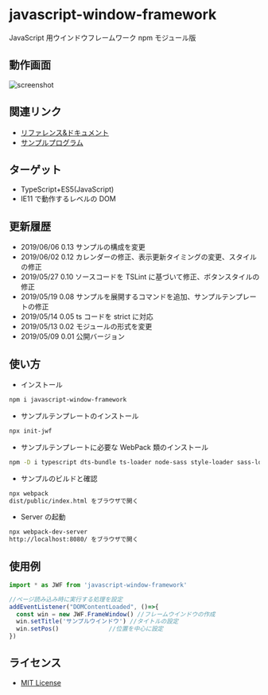 # javascript-window-framework

JavaScript 用ウインドウフレームワーク npm モジュール版

## 動作画面

![screenshot](https://raw.githubusercontent.com/JavaScript-WindowFramework/javascript-window-framework/ScreenShot/ScreenShot.gif)

## 関連リンク

- [リファレンス&ドキュメント](https://javascript-windowframework.github.io/TypeDocViewer/dist/)
- [サンプルプログラム](https://github.com/JavaScript-WindowFramework/jwf_sample01)

## ターゲット

- TypeScript+ES5(JavaScript)
- IE11 で動作するレベルの DOM

## 更新履歴

- 2019/06/06 0.13 サンプルの構成を変更
- 2019/06/02 0.12 カレンダーの修正、表示更新タイミングの変更、スタイルの修正
- 2019/05/27 0.10 ソースコードを TSLint に基づいて修正、ボタンスタイルの修正
- 2019/05/19 0.08 サンプルを展開するコマンドを追加、サンプルテンプレートの修正
- 2019/05/14 0.05 ts コードを strict に対応
- 2019/05/13 0.02 モジュールの形式を変更
- 2019/05/09 0.01 公開バージョン

## 使い方

- インストール

```.sh
npm i javascript-window-framework
```

- サンプルテンプレートのインストール

```.sh
npx init-jwf
```

- サンプルテンプレートに必要な WebPack 類のインストール

```.sh
npm -D i typescript dts-bundle ts-loader node-sass style-loader sass-loader css-loader url-loader source-map-loader webpack webpack-cli webpack-dev-server
```

- サンプルのビルドと確認

```.sh
npx webpack
dist/public/index.html をブラウザで開く
```

- Server の起動

```.sh
npx webpack-dev-server
http://localhost:8080/ をブラウザで開く
```

## 使用例

```src/public/index.ts
import * as JWF from 'javascript-window-framework'

//ページ読み込み時に実行する処理を設定
addEventListener("DOMContentLoaded", ()=>{
  const win = new JWF.FrameWindow()	//フレームウインドウの作成
  win.setTitle('サンプルウインドウ')	//タイトルの設定
  win.setPos()				//位置を中心に設定
})
```

## ライセンス

- [MIT License](https://opensource.org/licenses/mit-license.php)
